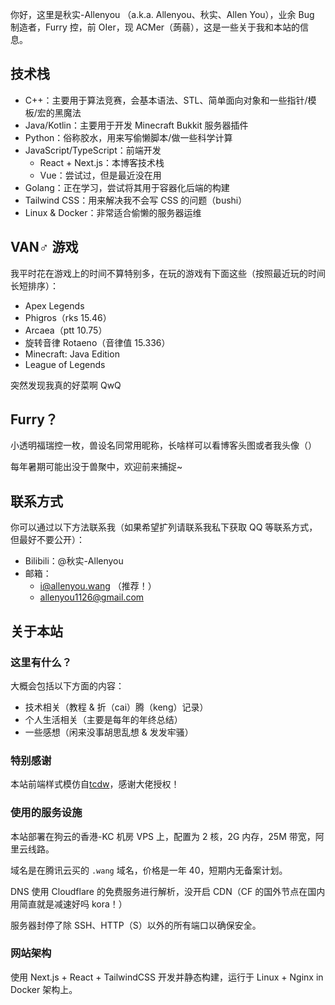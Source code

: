 你好，这里是秋实-Allenyou （a.k.a. Allenyou、秋实、Allen You），业余 Bug 制造者，Furry 控，前 OIer，现 ACMer（蒟蒻），这是一些关于我和本站的信息。

## 技术栈

- C++：主要用于算法竞赛，会基本语法、STL、简单面向对象和一些指针/模板/宏的黑魔法
- Java/Kotlin：主要用于开发 Minecraft Bukkit 服务器插件
- Python：俗称胶水，用来写偷懒脚本/做一些科学计算
- JavaScript/TypeScript：前端开发
  - React + Next.js：本博客技术栈
  - Vue：尝试过，但是最近没在用
- Golang：正在学习，尝试将其用于容器化后端的构建
- Tailwind CSS：用来解决我不会写 CSS 的问题（bushi）
- Linux & Docker：非常适合偷懒的服务器运维

## VAN♂ 游戏

我平时花在游戏上的时间不算特别多，在玩的游戏有下面这些（按照最近玩的时间长短排序）：

- Apex Legends
- Phigros（rks 15.46）
- Arcaea（ptt 10.75）
- 旋转音律 Rotaeno（音律值 15.336）
- Minecraft: Java Edition
- League of Legends

突然发现我真的好菜啊 QwQ

## Furry？

小透明福瑞控一枚，兽设名同常用昵称，长啥样可以看博客头图或者我头像（）

每年暑期可能出没于兽聚中，欢迎前来捕捉~

## 联系方式

你可以通过以下方法联系我（如果希望扩列请联系我私下获取 QQ 等联系方式，但最好不要公开）：

- Bilibili：@秋实-Allenyou
- 邮箱：
  - i@allenyou.wang （推荐！）
  - allenyou1126@gmail.com

## 关于本站

### 这里有什么？

大概会包括以下方面的内容：

- 技术相关（教程 & 折（cai）腾（keng）记录）
- 个人生活相关（主要是每年的年终总结）
- 一些感想（闲来没事胡思乱想 & 发发牢骚）

### 特别感谢

本站前端样式模仿自[tcdw](https://www.tcdw.net)，感谢大佬授权！

### 使用的服务设施

本站部署在狗云的香港-KC 机房 VPS 上，配置为 2 核，2G 内存，25M 带宽，阿里云线路。

域名是在腾讯云买的 `.wang` 域名，价格是一年 40，短期内无备案计划。

DNS 使用 Cloudflare 的免费服务进行解析，没开启 CDN（CF 的国外节点在国内用简直就是减速好吗 kora！）

服务器封停了除 SSH、HTTP（S）以外的所有端口以确保安全。

### 网站架构

使用 Next.js + React + TailwindCSS 开发并静态构建，运行于 Linux + Nginx in Docker 架构上。
